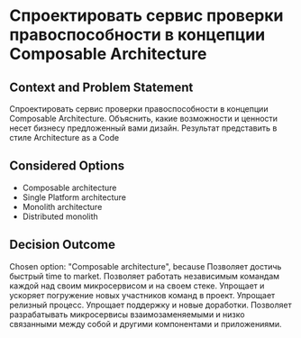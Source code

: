 # Спроектировать сервис проверки правоспособности в концепции Composable Architecture

## Context and Problem Statement

Спроектировать сервис проверки правоспособности в концепции Composable Architecture. Объяснить, какие возможности и ценности несет бизнесу предложенный вами дизайн. Результат представить в стиле Architecture as a Code

## Considered Options

* Composable architecture
* Single Platform architecture
* Monolith architecture
* Distributed monolith

## Decision Outcome

Chosen option: "Composable architecture", because Позволяет достичь быстрый time to market. Позволяет работать независимым командам каждой над своим микросервисом и на своем стеке. Упрощает и ускоряет погружение новых участников команд в проект. Упрощает релизный процесс. Упрощает поддержку и новые доработки. Позволяет разрабатывать микросервисы взаимозаменяемыми и низко связанными между собой и другими компонентами и приложениями.
